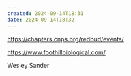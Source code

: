 ```yaml
---
created: 2024-09-14T18:31
date: 2024-09-14T18:32
---
```

https://chapters.cnps.org/redbud/events/

https://www.foothillbiological.com/

Wesley Sander 